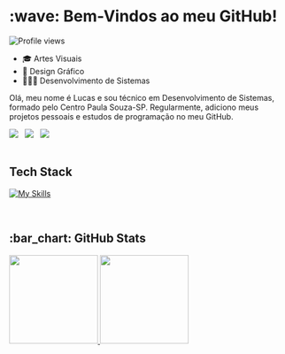 <h1> :wave: Bem-Vindos ao meu GitHub!</h1>
<img src="https://komarev.com/ghpvc/?username=lucasbizachi-dev&color=ff4700" alt="Profile views" /> 

  * 🎓 Artes Visuais
  * 🎨 Design Gráfico
  * 👨🏻‍💻 Desenvolvimento de Sistemas

<p>
Olá, meu nome é Lucas e sou técnico em Desenvolvimento de Sistemas, formado pelo Centro Paula Souza-SP. Regularmente, adiciono meus projetos pessoais e estudos de programação no meu GitHub.
</p>

  <div>
    <a href="https://codepen.io/LucasBizachi" target="_blank"><img src="https://img.shields.io/badge/Codepen-44475A?style=for-the-badge&logo=codepen&logoColor=white"></a>&#160;&#160;
    <a href="https://www.linkedin.com/in/lucas-bizachi/" target="_blank"><img src="https://img.shields.io/badge/-LinkedIn-44475A?style=for-the-badge&logo=linkedin&logoColor=50ABE4" target="_blank"></a>&#160;&#160;
    <a href="https://instagram.com/lucasbizachi" target="_blank"><img src="https://img.shields.io/badge/-Instagram-44475A?style=for-the-badge&logo=instagram&logoColor=lightpurple" target="_blank"></a>&#160;&#160;
  </div>

  <br>

  ## Tech Stack
[![My Skills](https://skillicons.dev/icons?i=html,css,js,ruby)](https://skillicons.dev)

<br>

<h2 align="left"> :bar_chart: GitHub Stats</h2>
<div align="lefth">
  <a href="https://github.com/lucasbizachi-dev">
  <img height="160em" src="https://github-readme-stats.vercel.app/api?username=lucasbizachi-dev&show_icons=true&theme=dracula&include_all_commits=true&count_private=true"/>
  <img height="160em" src="https://github-readme-stats.vercel.app/api/top-langs/?username=lucasbizachi-dev&layout=compact&langs_count=7&theme=dracula"/>
</div>
